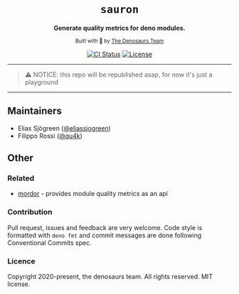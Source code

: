 <div align="center">

  <h1><code>sauron</code></h1>

  <p>
    <strong>Generate quality metrics for deno modules.</strong>
  </p>

  <sub>Built with 🦀 by <a href="https://denosaurs.land/">The Denosaurs Team</a></sub>

  [![CI Status](https://img.shields.io/github/workflow/status/denosaurs/sauron/checks)](https://github.com/denosaurs/sauron/actions)
  [![License](https://img.shields.io/github/license/denosaurs/sauron)](https://github.com/denosaurs/sauron/blob/master/LICENSE)
</div>

---
> ⚠️ NOTICE: this repo will be republished asap, for now it's just a playground
---

## Maintainers

- Elias Sjögreen ([@eliassjogreen](https://github.com/eliassjogreen))
- Filippo Rossi ([@qu4k](https://github.com/qu4k))

## Other

### Related

- [mordor](https://github.com/denosaurs/mordor) - provides module quality metrics as an api

### Contribution

Pull request, issues and feedback are very welcome. Code style is formatted with `deno fmt` and commit messages are done following Conventional Commits spec.

### Licence

Copyright 2020-present, the denosaurs team. All rights reserved. MIT license.
